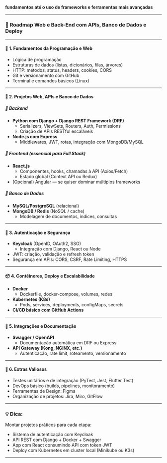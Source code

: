  **fundamentos até o uso de frameworks e ferramentas mais avançadas**

---

### 🚀 **Roadmap Web e Back-End com APIs, Banco de Dados e Deploy**

---

#### 📌 **1. Fundamentos da Programação e Web**
- Lógica de programação
- Estruturas de dados (listas, dicionários, filas, árvores)
- HTTP: métodos, status, headers, cookies, CORS
- Git e versionamento com GitHub
- Terminal e comandos básicos (Linux)

---

#### 🧱 **2. Projetos Web, APIs e Banco de Dados**
##### 🔹 Backend
- **Python com Django + Django REST Framework (DRF)**  
  - Serializers, ViewSets, Routers, Auth, Permissions
  - Criação de APIs RESTful escaláveis
- **Node.js com Express**  
  - Middlewares, JWT, rotas, integração com MongoDB/MySQL

##### 🔹 Frontend (essencial para Full Stack)
- **React.js**
  - Componentes, hooks, chamadas à API (Axios/Fetch)
  - Estado global (Context API ou Redux)
- (Opcional) Angular — se quiser dominar múltiplos frameworks

##### 🔹 Banco de Dados
- **MySQL/PostgreSQL** (relacional)  
- **MongoDB / Redis** (NoSQL / cache)
  - Modelagem de documentos, índices, consultas

---

#### 🔐 **3. Autenticação e Segurança**
- **Keycloak** (OpenID, OAuth2, SSO)
  - Integração com Django, React ou Node
- JWT: criação, validação e refresh token
- Segurança em APIs: CORS, CSRF, Rate Limiting, HTTPS

---

#### 📦 **4. Contêineres, Deploy e Escalabilidade**
- **Docker**
  - Dockerfile, docker-compose, volumes, redes
- **Kubernetes (K8s)**
  - Pods, services, deployments, configMaps, secrets
- **CI/CD básico com GitHub Actions**

---

#### 📡 **5. Integrações e Documentação**
- **Swagger / OpenAPI**
  - Documentação automática em DRF ou Express
- **API Gateway (Kong, NGINX, etc.)**
  - Autenticação, rate limit, roteamento, versionamento

---

#### 📁 **6. Extras Valiosos**
- Testes unitários e de integração (PyTest, Jest, Flutter Test)
- DevOps básico (builds, pipelines, monitoramento)
- Ferramentas de Design: Figma
- Organização de projetos: Jira, Miro, GitFlow

---

### 💡 Dica:
Montar projetos práticos para cada etapa:
- Sistema de autenticação com Keycloak
- API REST com Django + Docker + Swagger
- App com React consumindo API com token JWT
- Deploy com Kubernetes em cluster local (Minikube ou K3s)

---

